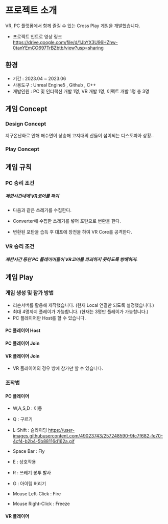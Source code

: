 # 프로젝트 소개  
VR, PC 플랫폼에서 함께 즐길 수 있는 Cross Play 게임을 개발했습니다.
- 프로젝트 인트로 영상 링크
https://drive.google.com/file/d/1JbYX3U96HZhw-0tanYEmCO697TrBZbtb/view?usp=sharing  

## 환경
* 기간 : 2023.04 ~ 2023.06
* 사용도구 : Unreal Engine5 , Github , C++
* 개발인원 : PC 및 인터랙션 개발 1명, VR 개발 1명, 이펙트 개발 1명 총 3명



## 게임 Concept
### Design Concept
지구온난화로 인해 해수면이 상승해 고지대의 산들이 섬이되는 디스토피아 상황..


### Play Concept


## 게임 규칙
### PC 승리 조건
##### 제한시간내에 VR코어를 파괴
- 다음과 같은 쓰레기를 수집한다.  
  
- Converter에 수집한 쓰레기를 넣어 포탄으로 변환을 한다.  
  
- 변환된 포탄을 습득 후 대포에 장전을 하여 VR Core를 공격한다.


### VR 승리 조건
##### 제한시간 동안 PC 플레이어들이 VR코어를 파괴하지 못하도록 방해하자.



## 게임 Play
### 게임 생성 및 참가 방법
- 리슨서버를 활용해 제작했습니다. (현재 Local 연결만 되도록 설정했습니다.)
- 최대 4명까지 플레이가 가능합니다. (현재는 3명만 플레이가 가능합니다.)
- PC 플레이어만 Host를 할 수 있습니다.
#### PC 플레이어 Host

#### PC 플레이어 Join



#### VR 플레이어 Join
- VR 플레이어의 경우 방에 참가만 할 수 있습니다.

### 조작법
#### PC 플레이어
- W,A,S,D : 이동
- Q : 구르기
- L-Shift : 슬라이딩
https://user-images.githubusercontent.com/49023743/257248590-9fc7f682-fe70-4cf4-b2b4-5b88116d162a.gif

- Space Bar : Fly
- E : 상호작용
- R : 쓰레기 봉투 발사
- G : 아이템 버리기
- Mouse Left-Click : Fire
- Mouse Right-Click : Freeze


  
#### VR 플레이어




